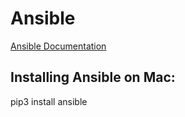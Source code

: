 # Ansible

[Ansible Documentation](https://docs.ansible.com/ansible/latest/index.html)

## Installing Ansible on Mac:

pip3 install ansible
